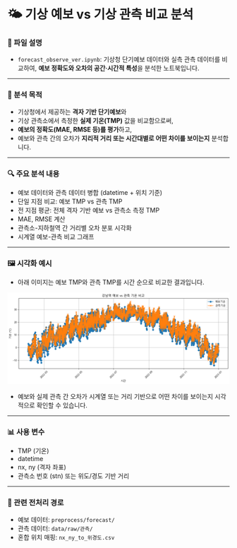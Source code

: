 # 🌤️ 기상 예보 vs 기상 관측 비교 분석

### 📁 파일 설명

- `forecast_observe_ver.ipynb`: 기상청 단기예보 데이터와 실측 관측 데이터를 비교하여, **예보 정확도와 오차의 공간·시간적 특성**을 분석한 노트북입니다.

---

### 🎯 분석 목적

- 기상청에서 제공하는 **격자 기반 단기예보**와
- 기상 관측소에서 측정한 **실제 기온(TMP)** 값을 비교함으로써,
- **예보의 정확도(MAE, RMSE 등)를 평가**하고,
- 예보와 관측 간의 오차가 **지리적 거리 또는 시간대별로 어떤 차이를 보이는지** 분석합니다.

---

### 🔍 주요 분석 내용

- 예보 데이터와 관측 데이터 병합 (datetime + 위치 기준)
- 단일 지점 비교: 예보 TMP vs 관측 TMP
- 전 지점 평균: 전체 격자 기반 예보 vs 관측소 측정 TMP
- MAE, RMSE 계산
- 관측소-지하철역 간 거리별 오차 분포 시각화
- 시계열 예보-관측 비교 그래프

---
### 🖼️ 시각화 예시

- 아래 이미지는 예보 TMP와 관측 TMP를 시간 순으로 비교한 결과입니다.

![강남역 기준 예보 vs 관측 TMP 비교 시각화](for_v_obs.png)

- 예보와 실제 관측 간 오차가 시계열 또는 거리 기반으로 어떤 차이를 보이는지 시각적으로 확인할 수 있습니다.
---
### 📊 사용 변수

- TMP (기온)
- datetime
- nx, ny (격자 좌표)
- 관측소 번호 (stn) 또는 위도/경도 기반 거리

---

### 📎 관련 전처리 경로

- 예보 데이터: `preprocess/forecast/`
- 관측 데이터: `data/raw/관측/`
- 혼합 위치 매핑: `nx_ny_to_위경도.csv`

